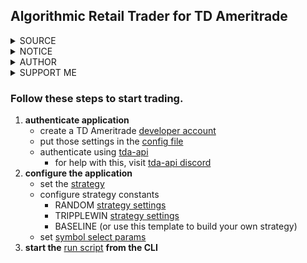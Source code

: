 ## Algorithmic Retail Trader for TD Ameritrade
<details><summary>SOURCE</summary>
<p>

- https://github.com/PeaceLaced/tda-art
</p></details>

<details><summary>NOTICE</summary>
<p>

- for educational purposes only
- not financial advice
- this software is provided as-is

</p></details>

<details><summary>AUTHOR</summary>
<p>

- Brandon Black (PeaceLaced)
</p></details>

<details><summary>SUPPORT ME</summary>
<p>

- https://www.twitch.tv/peacelaced
- https://www.patreon.com/peacelaced
- Donate Crypto:
    - WAX: rd2wo.wam
    - CoinBase: @peacelaced
    - MetaMask: 0x567ec43065991e4269Be19F4aEcac8C93c587619
</p></details>

### Follow these steps to start trading.
1) **authenticate application**
   - create a TD Ameritrade [developer account](https://developer.tdameritrade.com/)
   - put those settings in the [config file](https://github.com/PeaceLaced/tda-art/blob/main/z_art/td_ameritrade/config_td_ameritrade.py)
   - authenticate using [tda-api](https://github.com/alexgolec/tda-api)
       - for help with this, visit [tda-api discord](https://discord.gg/BEr6y6Xqyv)
2) **configure the application**
   - set the [strategy](https://github.com/PeaceLaced/tda-art/blob/main/z_art/__main__.py)
   - configure strategy constants
       - RANDOM [strategy settings](https://github.com/PeaceLaced/tda-art/blob/main/z_art/strategy_select/strat_random/main_strat_random.py)
       - TRIPPLEWIN [strategy settings](https://github.com/PeaceLaced/tda-art/blob/main/z_art/strategy_select/strat_tripplewin/main_strat_tripplewin.py)
       - BASELINE (or use this template to build your own strategy)
   - set [symbol select params](https://github.com/PeaceLaced/tda-art/blob/main/z_art/symbol_select/main_symbol_select.py)
3) **start the** [run script](https://github.com/PeaceLaced/tda-art/blob/main/run_algorithmic_retail_trader.py) **from the CLI**
